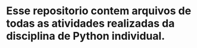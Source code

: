 # Esse repositorio contem arquivos de todas as atividades realizadas da disciplina de Python individual.